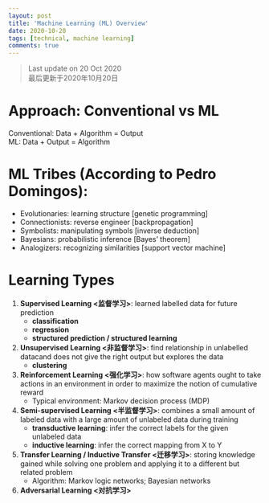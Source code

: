 ```yaml
---
layout: post
title: 'Machine Learning (ML) Overview'
date: 2020-10-20
tags: [technical, machine learning]
comments: true
---
```

> Last update on 20 Oct 2020 <br> 最后更新于2020年10月20日

# Approach: Conventional vs ML

Conventional: Data + Algorithm = Output <br>
ML: Data + Output = Algorithm

# ML Tribes (According to Pedro Domingos):

- Evolutionaries: learning structure [genetic programming]
- Connectionists: reverse engineer [backpropagation]
- Symbolists: manipulating symbols [inverse deduction]
- Bayesians: probabilistic inference [Bayes’ theorem]
- Analogizers: recognizing similarities [support vector machine]

# Learning Types

1. **Supervised Learning <监督学习>**: learned labelled data for future prediction
   * **classification**
   * **regression**
   * **structured prediction / structured learning**
1. **Unsupervised Learning <非监督学习>**: find relationship in unlabelled datacand does not give the right output but explores the data
   * **clustering**
1. **Reinforcement Learning <强化学习>**: how software agents ought to take actions in an environment in order to maximize the notion of cumulative reward
   * Typical environment: Markov decision process (MDP)
1. **Semi-supervised Learning <半监督学习>**: combines a small amount of labeled data with a large amount of unlabeled data during training
   * **transductive learning**: infer the correct labels for the given unlabeled data
   * **inductive learning**: infer the correct mapping from X to Y
1. **Transfer Learning / Inductive Transfer <迁移学习>**: storing knowledge gained while solving one problem and applying it to a different but related problem
   *  Algorithm: Markov logic networks; Bayesian networks
1. **Adversarial Learning <对抗学习>**
   

